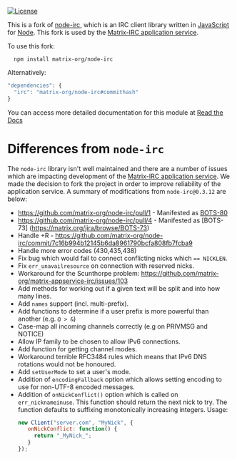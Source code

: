[![License](https://img.shields.io/badge/license-GPLv3-blue.svg?style=flat)](http://opensource.org/licenses/GPL-3.0)

This is a fork of [node-irc](http://node-irc.readthedocs.org/), which is an IRC client library written in [JavaScript](http://en.wikipedia.org/wiki/JavaScript) for [Node](http://nodejs.org/). This fork is used by the [Matrix-IRC application service](http://github.com/matrix-org/matrix-appservice-irc).

To use this fork:
```
  npm install matrix-org/node-irc
```

Alternatively:
```javascript
"dependencies": {
  "irc": "matrix-org/node-irc#commithash"
}
```

You can access more detailed documentation for this module at [Read the Docs](http://readthedocs.org/docs/node-irc/en/latest/)

# Differences from `node-irc`
The `node-irc` library isn't well maintained and there are a number of issues which are impacting development of the [Matrix-IRC application service](http://github.com/matrix-org/matrix-appservice-irc). We made the decision to fork the project in order to improve reliability of the application service. A summary of modifications from `node-irc@0.3.12` are below:
 - https://github.com/matrix-org/node-irc/pull/1 - Manifested as [BOTS-80](https://matrix.org/jira/browse/BOTS-80)
 - https://github.com/matrix-org/node-irc/pull/4 - Manifested as [BOTS-73] (https://matrix.org/jira/browse/BOTS-73)
 - Handle +R - https://github.com/matrix-org/node-irc/commit/7c16b994b12145b6da8961790bcfa808fb7fcba9
 - Handle more error codes (430,435,438)
 - Fix bug which would fail to connect conflicting nicks which `== NICKLEN`.
 - Fix `err_unavailresource` on connection with reserved nicks.
 - Workaround for the Scunthorpe problem: https://github.com/matrix-org/matrix-appservice-irc/issues/103
 - Add methods for working out if a given text will be split and into how many lines.
 - Add `names` support (incl. multi-prefix).
 - Add functions to determine if a user prefix is more powerful than another (e.g. `@ > &`)
 - Case-map all incoming channels correctly (e.g on PRIVMSG and NOTICE)
 - Allow IP family to be chosen to allow IPv6 connections.
 - Add function for getting channel modes.
 - Workaround terrible RFC3484 rules which means that IPv6 DNS rotations would not be honoured.
 - Add `setUserMode` to set a user's mode.
 - Addition of `encodingFallback` option which allows setting encoding to use for non-UTF-8 encoded messages.
 - Addition of `onNickConflict()` option which is called on `err_nicknameinuse`. This function should return the next nick to try. The function defaults to suffixing monotonically increasing integers. Usage:
   ```javascript
   new Client("server.com", "MyNick", {
      onNickConflict: function() {
        return "_MyNick_";
      }
   });
   ```
